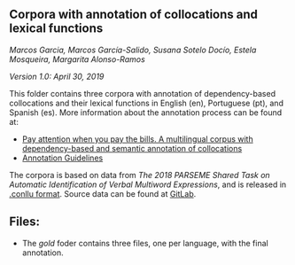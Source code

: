 Corpora with annotation of collocations and lexical functions
-------------------------------------------------------------

_Marcos Garcia, Marcos García-Salido, Susana Sotelo Docío, Estela Mosqueira, Margarita Alonso-Ramos_

_Version 1.0: April 30, 2019_

This folder contains three corpora with annotation of dependency-based collocations and their lexical functions in English (en), Portuguese (pt), and Spanish (es). More information about the annotation process can be found at:

  * [Pay attention when you pay the bills. A multilingual corpus with dependency-based and semantic annotation of collocations](http://aclweb.org/anthology/)
  * [Annotation Guidelines](http://grupolys.org/~marcos/collocations/guidelines.html)

The corpora is based on data from _The 2018 PARSEME Shared Task on Automatic Identification of Verbal Multiword Expressions_, and is released in [.conllu format](https://universaldependencies.org/format.html). Source data can be found at [GitLab](https://gitlab.com/parseme/sharedtask-data/tree/master/1.1).

## Files:
  * The _gold_ foder contains three files, one per language, with the final annotation.

